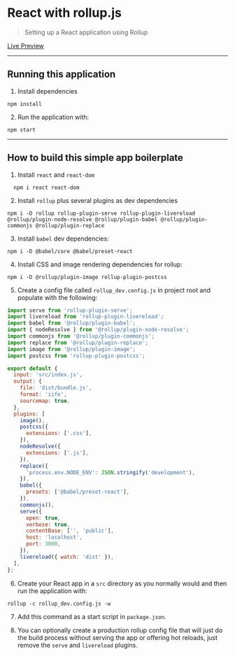 # React with rollup.js

> Setting up a React application using Rollup

[Live Preview](https://agitated-brattain-ed05b4.netlify.app/)
<br>

---

## Running this application

1. Install dependencies

```
npm install
```

2. Run the application with:

```
npm start
```

---

## How to build this simple app boilerplate

1. Install `react` and `react-dom`

```
  npm i react react-dom
```

2. Install `rollup` plus several plugins as dev dependencies

```
npm i -D rollup rollup-plugin-serve rollup-plugin-livereload @rollup/plugin-node-resolve @rollup/plugin-babel @rollup/plugin-commonjs @rollup/plugin-replace
```

3. Install `babel` dev dependencies:

```
npm i -D @babel/core @babel/preset-react
```

4. Install CSS and image rendering dependencies for rollup:

```
npm i -D @rollup/plugin-image rollup-plugin-postcss
```

5. Create a config file called `rollup_dev.config.js` in project root and populate with the following:

```javascript
import serve from 'rollup-plugin-serve';
import livereload from 'rollup-plugin-livereload';
import babel from '@rollup/plugin-babel';
import { nodeResolve } from '@rollup/plugin-node-resolve';
import commonjs from '@rollup/plugin-commonjs';
import replace from '@rollup/plugin-replace';
import image from '@rollup/plugin-image';
import postcss from 'rollup-plugin-postcss';

export default {
  input: 'src/index.js',
  output: {
    file: 'dist/bundle.js',
    format: 'iife',
    sourcemap: true,
  },
  plugins: [
    image(),
    postcss({
      extensions: ['.css'],
    }),
    nodeResolve({
      extensions: ['.js'],
    }),
    replace({
      'process.env.NODE_ENV': JSON.stringify('development'),
    }),
    babel({
      presets: ['@babel/preset-react'],
    }),
    commonjs(),
    serve({
      open: true,
      verbose: true,
      contentBase: ['', 'public'],
      host: 'localhost',
      port: 3000,
    }),
    livereload({ watch: 'dist' }),
  ],
};
```

6. Create your React app in a `src` directory as you normally would and then run the application with:

```
rollup -c rollup_dev.config.js -w
```

7. Add this command as a start script in `package.json`.

8. You can optionally create a production rollup config file that will just do the build process without serving the app or offering hot reloads, just remove the `serve` and `livereload` plugins.
